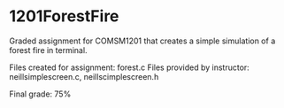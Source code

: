 # 1201ForestFire
Graded assignment for COMSM1201 that creates a simple simulation of a forest fire in terminal.

Files created for assignment: forest.c
Files provided by instructor: neillsimplescreen.c, neillscimplescreen.h

Final grade: 75%
